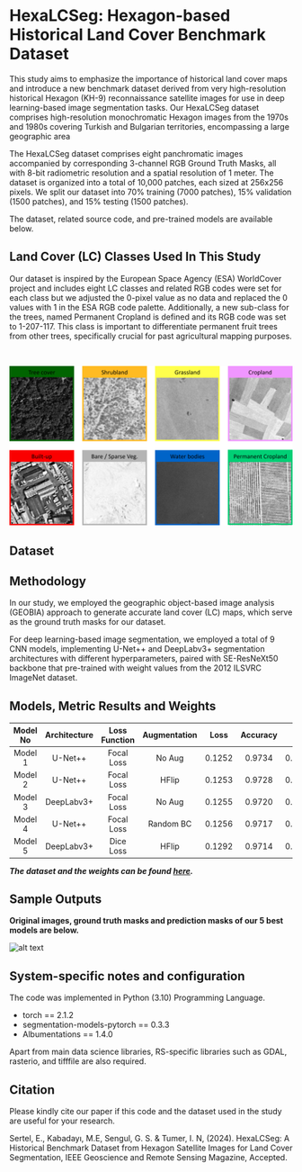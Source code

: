 
# HexaLCSeg: Hexagon-based Historical Land Cover Benchmark Dataset

This study aims to emphasize the importance of historical land cover maps and introduce a new benchmark dataset derived from very high-resolution historical Hexagon (KH-9) reconnaissance satellite images for use in deep learning-based image segmentation tasks. Our HexaLCSeg dataset comprises high-resolution monochromatic Hexagon images from the 1970s and 1980s covering Turkish and Bulgarian territories, encompassing a large geographic area

The HexaLCSeg dataset comprises eight panchromatic images accompanied by corresponding 3-channel RGB Ground Truth Masks, all with 8-bit radiometric resolution and a spatial resolution of 1 meter. The dataset is organized into a total of 10,000 patches, each sized at 256x256 pixels. 
We split our dataset into 70% training (7000 patches), 15% validation (1500 patches), and 15% testing (1500 patches). 

The dataset, related source code, and pre-trained models are available below.


Land Cover (LC) Classes Used In This Study
----------------------

Our dataset is inspired by the European Space Agency (ESA) WorldCover project and includes eight LC classes and related RGB codes were set for each class but we adjusted the 0-pixel value as no data and replaced the 0 values with 1 in the ESA RGB code palette.
Additionally, a new sub-class for the trees, named Permanent Cropland is defined and its RGB code was set to 1-207-117. This class is important to differentiate permanent fruit trees from other trees, specifically crucial for past agricultural mapping purposes.

<br>

![alt text](LC_Classes.png)

Dataset
---------------------

Methodology
---------------------
In our study, we employed the geographic object-based image analysis (GEOBIA) approach to generate accurate land cover (LC) maps, which serve as the ground truth masks for our dataset. 

For deep learning-based image segmentation, we employed a total of 9 CNN models, implementing U-Net++ and DeepLabv3+ segmentation architectures with different hyperparameters, paired with SE-ResNeXt50 backbone that pre-trained with weight values from the 2012 ILSVRC ImageNet dataset.


Models, Metric Results and Weights
---------------------


| Model No          | Architecture | Loss Function | Augmentation | Loss   | Accuracy | IoU    | F-1 Score | Precision | Recall  
|:-----------------:|:------------:|:-------------:|:------------:|:------:|:--------:|:------:|:---------:|:---------:|:-------:|
| Model 1         |   U-Net++    |  Focal Loss   |    No Aug    | 0.1252 |  0.9734  | 0.8052 |   0.8804  |   0.8805  | 0.8803  |
| Model 2         |   U-Net++    |  Focal Loss   |    HFlip     | 0.1253 |  0.9728  | 0.8008 |   0.8776  |   0.8778  | 0.8774  |
| Model 3         | DeepLabv3+   |  Focal Loss   |    No Aug    | 0.1255 |  0.9720  | 0.7959 |   0.8739  |   0.8744  | 0.8734  |
| Model 4         |   U-Net++    |  Focal Loss   |  Random BC   | 0.1256 |  0.9717  | 0.7938 |   0.8725  |   0.8727  | 0.8723  |
| Model 5         | DeepLabv3+   |   Dice Loss   |    HFlip     | 0.1292 |  0.9714  | 0.7928 |   0.8714  |   0.8717  | 0.8711  |

***The dataset and the weights can be found [here](https://drive.google.com).***

Sample Outputs
---------------------
**Original images, ground truth masks and prediction masks of our 5 best models are below.**


![alt text](Visual_Results.png)


System-specific notes and configuration
---------------------
The code was implemented in Python (3.10) Programming Language.

 - torch == 2.1.2
 - segmentation-models-pytorch == 0.3.3
 - Albumentations == 1.4.0

Apart from main data science libraries, RS-specific libraries such as GDAL, rasterio, and tifffile are also required.


Citation
---------------------
Please kindly cite our paper if this code and the dataset used in the study are useful for your research.

Sertel, E., Kabadayı, M.E, Sengul, G. S. & Tumer, I. N, (2024). HexaLCSeg: A Historical Benchmark Dataset from Hexagon Satellite Images for Land Cover Segmentation, IEEE Geoscience and Remote Sensing Magazine, Accepted.



